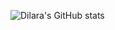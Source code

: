 ![Dilara's GitHub stats](https://github-readme-stats.vercel.app/api?username=dilaracelikcivi&count_private=true)
